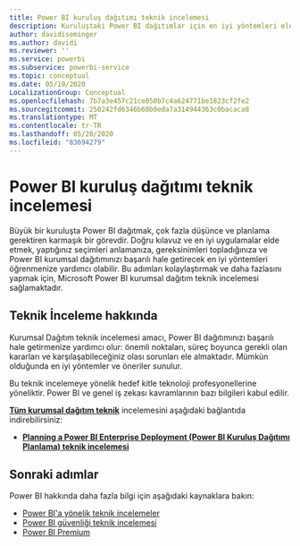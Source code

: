 ```yaml
---
title: Power BI kuruluş dağıtımı teknik incelemesi
description: Kuruluştaki Power BI dağıtımlar için en iyi yöntemleri ele alan bir teknik incelemeye genel bakış ve bağlantı
author: davidiseminger
ms.author: davidi
ms.reviewer: ''
ms.service: powerbi
ms.subservice: powerbi-service
ms.topic: conceptual
ms.date: 05/19/2020
LocalizationGroup: Conceptual
ms.openlocfilehash: 7b7a3e457c21ce050b7c4a624771be1823cf2fe2
ms.sourcegitcommit: 250242fd6346b60b0eda7a314944363c0bacaca8
ms.translationtype: MT
ms.contentlocale: tr-TR
ms.lasthandoff: 05/20/2020
ms.locfileid: "83694279"
---
```

# <a name="power-bi-enterprise-deployment-whitepaper"></a>Power BI kuruluş dağıtımı teknik incelemesi

Büyük bir kuruluşta Power BI dağıtmak, çok fazla düşünce ve planlama gerektiren karmaşık bir görevdir. Doğru kılavuz ve en iyi uygulamalar elde etmek, yaptığınız seçimleri anlamanıza, gereksinimleri topladığınıza ve Power BI kurumsal dağıtımınızı başarılı hale getirecek en iyi yöntemleri öğrenmenize yardımcı olabilir. Bu adımları kolaylaştırmak ve daha fazlasını yapmak için, Microsoft Power BI kurumsal dağıtım teknik incelemesi sağlamaktadır.

## <a name="about-the-whitepaper"></a>Teknik İnceleme hakkında
Kurumsal Dağıtım teknik incelemesi amacı, Power BI dağıtımınızı başarılı hale getirmenize yardımcı olur: önemli noktaları, süreç boyunca gerekli olan kararları ve karşılaşabileceğiniz olası sorunları ele almaktadır. Mümkün olduğunda en iyi yöntemler ve öneriler sunulur.

Bu teknik incelemeye yönelik hedef kitle teknoloji profesyonellerine yöneliktir. Power BI ve genel iş zekası kavramlarının bazı bilgileri kabul edilir.

[**Tüm kurumsal dağıtım teknik**](https://aka.ms/PBIEnterpriseDeploymentWP) incelemesini aşağıdaki bağlantıda indirebilirsiniz: 

* [**Planning a Power BI Enterprise Deployment (Power BI Kuruluş Dağıtımı Planlama) teknik incelemesi**](https://aka.ms/PBIEnterpriseDeploymentWP)

## <a name="next-steps"></a>Sonraki adımlar

Power BI hakkında daha fazla bilgi için aşağıdaki kaynaklara bakın:

- [Power BI'a yönelik teknik incelemeler](whitepapers.md)
- [Power BI güvenliği teknik incelemesi](whitepaper-powerbi-security.md)
- [Power BI Premium](https://aka.ms/pbipremiumwhitepaper)

